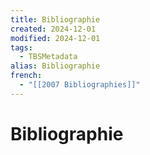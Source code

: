 ```yaml
---
title: Bibliographie
created: 2024-12-01
modified: 2024-12-01
tags:
  - TBSMetadata
alias: Bibliographie
french:
  - "[[2007 Bibliographies]]"
---
```

# Bibliographie
